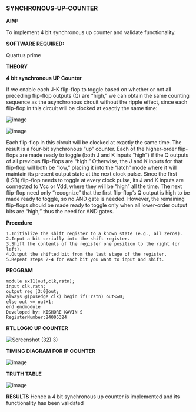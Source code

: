 ### SYNCHRONOUS-UP-COUNTER

**AIM:**

To implement 4 bit synchronous up counter and validate functionality.

**SOFTWARE REQUIRED:**

Quartus prime

**THEORY**

**4 bit synchronous UP Counter**

If we enable each J-K flip-flop to toggle based on whether or not all preceding flip-flop outputs (Q) are “high,” we can obtain the same counting sequence as the asynchronous circuit without the ripple effect, since each flip-flop in this circuit will be clocked at exactly the same time:

![image](https://github.com/naavaneetha/SYNCHRONOUS-UP-COUNTER/assets/154305477/d5db3fa0-e413-404c-b80e-b2f39d82e7e8)


![image](https://github.com/naavaneetha/SYNCHRONOUS-UP-COUNTER/assets/154305477/52cb61eb-d04b-442d-810c-31185a68410b)

Each flip-flop in this circuit will be clocked at exactly the same time.
The result is a four-bit synchronous “up” counter. Each of the higher-order flip-flops are made ready to toggle (both J and K inputs “high”) if the Q outputs of all previous flip-flops are “high.”
Otherwise, the J and K inputs for that flip-flop will both be “low,” placing it into the “latch” mode where it will maintain its present output state at the next clock pulse.
Since the first (LSB) flip-flop needs to toggle at every clock pulse, its J and K inputs are connected to Vcc or Vdd, where they will be “high” all the time.
The next flip-flop need only “recognize” that the first flip-flop’s Q output is high to be made ready to toggle, so no AND gate is needed.
However, the remaining flip-flops should be made ready to toggle only when all lower-order output bits are “high,” thus the need for AND gates.

**Procedure**
```
1.Initialize the shift register to a known state (e.g., all zeros).
2.Input a bit serially into the shift register.
3.Shift the contents of the register one position to the right (or left).
4.Output the shifted bit from the last stage of the register.
5.Repeat steps 2-4 for each bit you want to input and shift.
```
**PROGRAM**
```
module ex11(out,clk,rstn);
input clk,rstn;
output reg [3:0]out;
always @(posedge clk) begin if(!rstn) out<=0;
else out <= out+1;
end endmodule
Developed by: KISHORE KAVIN S
RegisterNumber:24005324
```
**RTL LOGIC UP COUNTER**

![Screenshot (32)](https://github.com/user-attachments/assets/524f8c7a-f681-4f3e-83b7-aa8bfebf6af9)
3)



**TIMING DIAGRAM FOR IP COUNTER**


![image](https://github.com/user-attachments/assets/152edd4d-5247-4a07-9a44-a6e63a46c96a)



**TRUTH TABLE**


![image](https://github.com/user-attachments/assets/df6b6b7b-d7d5-47e5-924e-58206b0647fa)



**RESULTS**
Hence a 4 bit synchronous up counter is implemented and its functionality
has been validated
